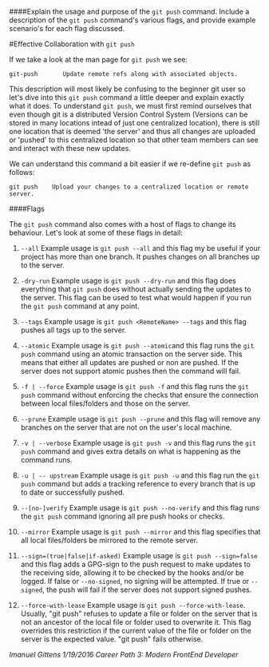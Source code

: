 ####Explain the usage and purpose of the `git push` command. Include a description of the `git push` command's various flags, and provide example scenario's for each flag discussed.


#Effective Collaboration with `git push`


If we take a look at the man page for `git push` we see:


	git-push       Update remote refs along with associated objects. 

This description will most likely be confusing to the beginner git user so let's dive into this `git push` command a little deeper and explain exactly what it does. To understand `git push`, we must first remind ourselves that even though git is a distributed Version Control System (Versions can be stored in many locations     intead of just one centralized location), there is still one location that is deemed 'the server' and thus all changes are uploaded or 'pushed' to this centralized location so that other team members can see and interact with these new updates. 

We can understand this command a bit easier if we re-define `git push` as follows:

	git push	Upload your changes to a centralized location or remote server.  


####Flags

The `git push` command also comes with a host of flags to change its behaviour. Let's look at some of these flags in detail:

1. `--all`
Example usage is `git push --all` and this flag my be useful if your project has more than one branch. It pushes changes on all branches up to the server. 

2. `-dry-run`
Example usage is `git push --dry-run` and this flag does everything that `git push` does without actually sending the updates to the server. This flag can be used to test what would happen if you run the `git push` command at any point. 

3. `--tags`
Example usage is `git push <RemoteName> --tags` and this flag pushes all tags up to the server. 

4. `--atomic`
Example usage is `git push --atomic`and this flag runs the `git push` command using an atomic transaction on the server side. This means that either all updates are pushed or non are pushed. If the server does not support atomic pushes then the command will fail. 

5. `-f | --force`
Example usage is `git push -f` and this flag runs the `git push` command without enforcing the checks that ensure the connection between local files/folders and those on the server. 

6. `--prune`
Example usage is `git push --prune` and this flag will remove any branches on the server that are not on the user's local machine. 

7. `-v | --verbose`
Example usage is `git push -v` and this flag runs the `git push` command and gives extra details on what is happening as the command runs. 

8. `-u | -- upstream`
Example usage is `git push -u` and this flag run the `git push` command but adds a tracking reference to every branch that is up to date or successfully pushed. 

9. `--[no-]verify` 
Example usage is `git push --no-verify` and this flag runs the `git push` command ignoring all pre push hooks or checks. 

10. `--mirror`
Example usage is `git push --mirror` and this flag specifies that all local files/folders be mirrored to the remote server. 

11. `--sign=(true|false|if-asked)`
Example usage is `git push --sign=false` and this flag adds a GPG-sign to the push request to make updates to the receiving side, allowing it to be checked by the hooks and/or be logged. If false or `--no-signed`, no signing will be attempted. If true or `--signed`, the push will fail if the server does not support signed pushes.

12. `--force-with-lease` 
Example usage is `git push --force-with-lease`. Usually, "git push" refuses to update a file or folder on the server that is not an ancestor of the local file or folder used to overwrite it. This flag overrides this restriction if the current value of the file or folder on the server is the expected value. "git push" fails otherwise. 


*Imanuel Gittens 1/19/2016 Career Path 3: Modern FrontEnd Developer*
